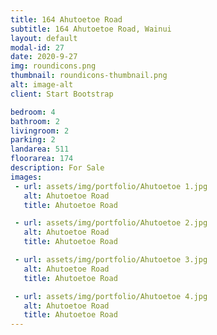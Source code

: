 ```yaml
---
title: 164 Ahutoetoe Road
subtitle: 164 Ahutoetoe Road, Wainui
layout: default
modal-id: 27
date: 2020-9-27
img: roundicons.png
thumbnail: roundicons-thumbnail.png
alt: image-alt
client: Start Bootstrap

bedroom: 4
bathroom: 2
livingroom: 2
parking: 2
landarea: 511
floorarea: 174
description: For Sale
images:
 - url: assets/img/portfolio/Ahutoetoe 1.jpg
   alt: Ahutoetoe Road
   title: Ahutoetoe Road

 - url: assets/img/portfolio/Ahutoetoe 2.jpg
   alt: Ahutoetoe Road
   title: Ahutoetoe Road

 - url: assets/img/portfolio/Ahutoetoe 3.jpg
   alt: Ahutoetoe Road
   title: Ahutoetoe Road

 - url: assets/img/portfolio/Ahutoetoe 4.jpg
   alt: Ahutoetoe Road
   title: Ahutoetoe Road
---
```

